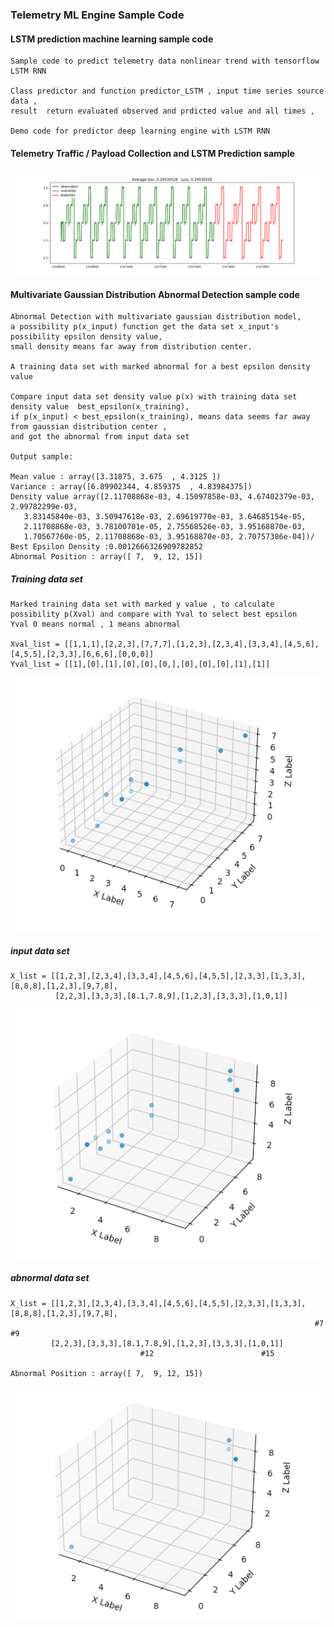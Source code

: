 ### Telemetry ML Engine Sample Code

#### LSTM prediction machine learning sample code    
    Sample code to predict telemetry data nonlinear trend with tensorflow LSTM RNN

    Class predictor and function predictor_LSTM , input time series source data ,
    result  return evaluated observed and prdicted value and all times ,

    Demo code for predictor deep learning engine with LSTM RNN 
    
#### Telemetry Traffic / Payload Collection and LSTM Prediction sample 

![N|Solid](predict_result.png)


#### Multivariate Gaussian Distribution Abnormal Detection sample code

    Abnormal Detection with multivariate gaussian distribution model, 
    a possibility p(x_input) function get the data set x_input's possibility epsilon density value,
    small density means far away from distribution center.

    A training data set with marked abnormal for a best epsilon density value

    Compare input data set density value p(x) with training data set density value  best_epsilon(x_training),
    if p(x_input) < best_epsilon(x_training), means data seems far away from gaussian distribution center , 
    and got the abnormal from input data set
    
    Output sample:
    
    Mean value : array([3.31875, 3.675  , 4.3125 ])
    Variance : array([6.89902344, 4.859375  , 4.83984375])
    Density value array([2.11708868e-03, 4.15097858e-03, 4.67402379e-03, 2.99782299e-03,
       3.83145840e-03, 3.50947618e-03, 2.69619770e-03, 3.64685154e-05,
       2.11708868e-03, 3.78100701e-05, 2.75568526e-03, 3.95168870e-03,
       1.70567760e-05, 2.11708868e-03, 3.95168870e-03, 2.70757386e-04])/
    Best Epsilon Density :0.0012666326909782852
    Abnormal Position : array([ 7,  9, 12, 15])

##### Training data set

    Marked training data set with marked y value , to calculate possibility p(Xval) and compare with Yval to select best epsilon
    Yval 0 means normal , 1 means abnormal
    
    Xval_list = [[1,1,1],[2,2,3],[7,7,7],[1,2,3],[2,3,4],[3,3,4],[4,5,6],[4,5,5],[2,3,3],[6,6,6],[0,0,0]]
    Yval_list = [[1],[0],[1],[0],[0],[0,],[0],[0],[0],[1],[1]]
    
![N|Solid](training_data_set.png)

##### input data set

    X_list = [[1,2,3],[2,3,4],[3,3,4],[4,5,6],[4,5,5],[2,3,3],[1,3,3],[8,8,8],[1,2,3],[9,7,8],
              [2,2,3],[3,3,3],[8.1,7.8,9],[1,2,3],[3,3,3],[1,0,1]]
    
![N|Solid](input_data_set.png)

##### abnormal data set
    
    X_list = [[1,2,3],[2,3,4],[3,3,4],[4,5,6],[4,5,5],[2,3,3],[1,3,3],[8,8,8],[1,2,3],[9,7,8],
                                                                        #7              #9
             [2,2,3],[3,3,3],[8.1,7.8,9],[1,2,3],[3,3,3],[1,0,1]]
                                 #12                        #15
                                 
    Abnormal Position : array([ 7,  9, 12, 15])
                                                                                            
![N|Solid](abnormal_data_set.png)

